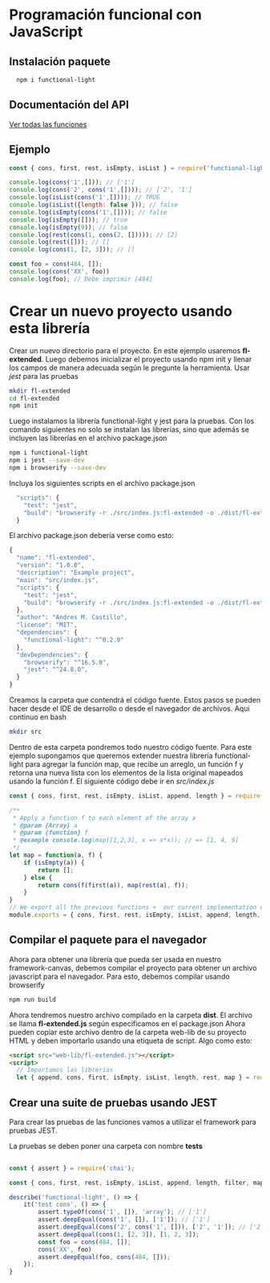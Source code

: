# Programación funcional con JavaScript

## Instalación paquete

```bash
  npm i functional-light
```

## Documentación del API

[Ver todas las funciones](docs/functional-light.md)

## Ejemplo

```js
const { cons, first, rest, isEmpty, isList } = require('functional-light');

console.log(cons('1',[])); // ['1']
console.log(cons('2', cons('1',[]))); // ['2', '1']
console.log(isList(cons('1',[]))); // TRUE
console.log(isList({length: false })); // false
console.log(isEmpty(cons('1',[]))); // false
console.log(isEmpty([])); // true
console.log(isEmpty(9)); // false
console.log(rest(cons(1, cons(2, [])))); // [2]
console.log(rest([])); // []
console.log(cons(1, [2, 3])); // []

const foo = cons(484, []);
console.log(cons('XX', foo))
console.log(foo); // Debe imprimir [484]
```
# Crear un nuevo proyecto usando esta librería

Crear un nuevo directorio para el proyecto. En este ejemplo usaremos **fl-extended**. Luego debemos inicializar el proyecto usando npm init y llenar los campos de manera adecuada según le pregunte la herramienta. Usar *jest* para las pruebas

``` bash
mkdir fl-extended
cd fl-extended
npm init
```

Luego instalamos la librería functional-light y jest para la pruebas. Con los comando siguientes no solo se instalan las librerías, sino que además se incluyen las librerías en el archivo package.json

``` bash
npm i functional-light
npm i jest --save-dev
npm i browserify --save-dev
```

Incluya los siguientes scripts en el archivo package.json

``` js
  "scripts": {
    "test": "jest",
    "build": "browserify -r ./src/index.js:fl-extended -o ./dist/fl-extended.js"
  }
```
El archivo package.json debería verse como esto:

``` js
{
  "name": "fl-extended",
  "version": "1.0.0",
  "description": "Example project",
  "main": "src/index.js",
  "scripts": {
    "test": "jest",
    "build": "browserify -r ./src/index.js:fl-extended -o ./dist/fl-extended.js"
  },
  "author": "Andres M. Castillo",
  "license": "MIT",
  "dependencies": {
    "functional-light": "^0.2.0"
  },
  "devDependencies": {
    "browserify": "^16.5.0",
    "jest": "^24.8.0",
  }
}
```

Creamos la carpeta que contendrá el código fuente. Estos pasos se pueden hacer desde el IDE de desarrollo o desde el navegador de archivos. Aqui continuo en bash

``` bash
mkdir src
```

Dentro de esta carpeta pondremos todo nuestro código fuente. Para este ejemplo supongamos que queremos extender nuestra librería functional-light para agregar la función map, que recibe un arreglo, un función f y retorna una nueva lista con los elementos de la lista original mapeados usando la función f. El siguiente código debe ir en *src/index.js*

``` js
const { cons, first, rest, isEmpty, isList, append, length } = require('functional-light');

/**
 * Apply a function f to each element of the array a
 * @param {Array} a 
 * @param {function} f 
 * @example console.log(map([1,2,3], x => x*x)); // => [1, 4, 9]
 */
let map = function(a, f) {
    if (isEmpty(a)) {
        return [];
    } else {
        return cons(f(first(a)), map(rest(a), f));
    }
}
// We export all the previous functions +  our current implementation of map
module.exports = { cons, first, rest, isEmpty, isList, append, length, map }
```

## Compilar el paquete para el navegador

Ahora para obtener una librería que pueda ser usada en nuestro framework-canvas, debemos compilar el proyecto para obtener un archivo javascript para el navegador. Para esto, debemos compilar usando browserify

``` bash
npm run build
```

Ahora tendremos nuestro archivo compilado en la carpeta **dist**. El archivo se llama **fl-extended.js** según especificamos en el package.json
Ahora pueden copiar este archivo dentro de la carpeta web-lib de su proyecto HTML y deben importarlo usando una etiqueta de script. Algo como esto:

``` html
<script src="web-lib/fl-extended.js"></script>
<script>
  // Importamos las librerias
  let { append, cons, first, isEmpty, isList, length, rest, map } = require('fl-extended');
```

## Crear una suite de pruebas usando JEST

Para crear las pruebas de las funciones vamos a utilizar el framework para pruebas JEST. 

La pruebas se deben poner una carpeta con nombre __tests__

``` js
    
const { assert } = require('chai');

const { cons, first, rest, isEmpty, isList, append, length, filter, map } = require('../');

describe('functional-light', () => {
    it('test cons', () => {
        assert.typeOf(cons('1', []), 'array'); // ['1']
        assert.deepEqual(cons('1', []), ['1']); // ['1']
        assert.deepEqual(cons('2', cons('1', [])), ['2', '1']); // ['2', '1']
        assert.deepEqual(cons(1, [2, 3]), [1, 2, 3]);
        const foo = cons(484, []);
        cons('XX', foo)
        assert.deepEqual(foo, cons(484, []));
    });
}
```
